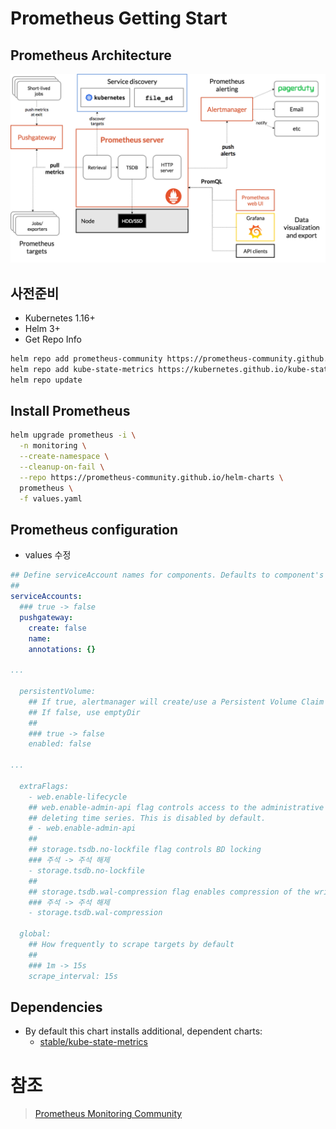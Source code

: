 # Prometheus Getting Start

## Prometheus Architecture
![Prometheus Architecture](./images/prometheus-architecture.png)

## 사전준비
- Kubernetes 1.16+
- Helm 3+
- Get Repo Info
```sh
helm repo add prometheus-community https://prometheus-community.github.io/helm-charts
helm repo add kube-state-metrics https://kubernetes.github.io/kube-state-metrics
helm repo update
```

## Install Prometheus
```sh
helm upgrade prometheus -i \
  -n monitoring \
  --create-namespace \
  --cleanup-on-fail \
  --repo https://prometheus-community.github.io/helm-charts \
  prometheus \
  -f values.yaml
```

## Prometheus configuration
- values 수정
```yaml
## Define serviceAccount names for components. Defaults to component's fully qualified name.
##
serviceAccounts:
  ### true -> false
  pushgateway:
    create: false
    name:
    annotations: {}

...

  persistentVolume:
    ## If true, alertmanager will create/use a Persistent Volume Claim
    ## If false, use emptyDir
    ##
    ### true -> false
    enabled: false

...

  extraFlags:
    - web.enable-lifecycle
    ## web.enable-admin-api flag controls access to the administrative HTTP API which includes functionality such as
    ## deleting time series. This is disabled by default.
    # - web.enable-admin-api
    ##
    ## storage.tsdb.no-lockfile flag controls BD locking
    ### 주석 -> 주석 해제
    - storage.tsdb.no-lockfile
    ##
    ## storage.tsdb.wal-compression flag enables compression of the write-ahead log (WAL)
    ### 주석 -> 주석 해제
    - storage.tsdb.wal-compression

  global:
    ## How frequently to scrape targets by default
    ##
    ### 1m -> 15s
    scrape_interval: 15s

```

## Dependencies 
- By default this chart installs additional, dependent charts:
  - [stable/kube-state-metrics](https://github.com/helm/charts/tree/master/stable/kube-state-metrics)

# 참조
> [Prometheus Monitoring Community]([참조링크](https://github.com/prometheus-community/helm-charts))